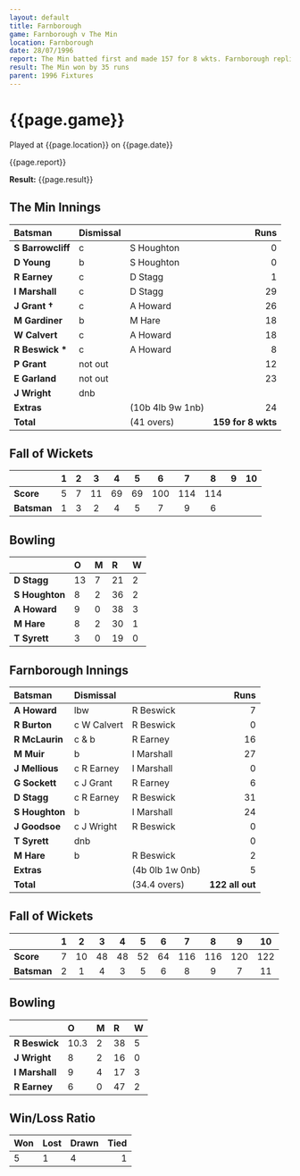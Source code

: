 ```yaml
---
layout: default
title: Farnborough
game: Farnborough v The Min
location: Farnborough
date: 28/07/1996
report: The Min batted first and made 157 for 8 wkts. Farnborough replied with 122 all out
result: The Min won by 35 runs
parent: 1996 Fixtures
---
```


# {{page.game}}

Played at {{page.location}} on {{page.date}}

{{page.report}}

**Result:** {{page.result}}

## The Min Innings

| Batsman | Dismissal |  | Runs |
|:---|:---|---|---:|
| **S Barrowcliff** | c | S Houghton | 0 |
| **D Young** | b | S Houghton | 0 |
| **R Earney** | c | D Stagg | 1 |
| **I Marshall** | c | D Stagg | 29 |
| **J Grant &#8224;** | c | A Howard | 26 |
| **M Gardiner** | b | M Hare | 18 |
| **W Calvert** | c | A Howard | 18 |
| **R Beswick &#42;** | c | A Howard | 8 |
| **P Grant** | not out |  | 12 |
| **E Garland** | not out |  | 23 |
| **J Wright** | dnb |  |  |
| **Extras** | | (10b 4lb 9w 1nb) | 24 |
| **Total** | | (41 overs) | **159 for 8 wkts** |

## Fall of Wickets

| | 1 | 2 | 3 | 4 | 5 | 6 | 7 | 8 | 9 | 10 |
|---|:---:|:---:|:---:|:---:|:---:|:---:|:---:|:---:|:---:|:---:|
| **Score** | 5 | 7 | 11 | 69 | 69 | 100 | 114 | 114 |  |  |
| **Batsman** | 1 | 3 | 2 | 4 | 5 | 7 | 9 | 6 |  |  |

## Bowling

| | O | M | R | W |
|---|:---|:---|:---|:---|
| **D Stagg** | 13 | 7 | 21 | 2 |
| **S Houghton** | 8 | 2 | 36 | 2 |
| **A Howard** | 9 | 0 | 38 | 3 |
| **M Hare** | 8 | 2 | 30 | 1 |
| **T Syrett** | 3 | 0 | 19 | 0 |

## Farnborough Innings

| Batsman | Dismissal |  | Runs |
|:---|:---|---|---:|
| **A Howard** | lbw | R Beswick | 7 |
| **R Burton** | c W Calvert | R Beswick | 0 |
| **R McLaurin** | c & b | R Earney | 16 |
| **M Muir** | b | I Marshall | 27 |
| **J Mellious** | c R Earney | I Marshall | 0 |
| **G Sockett** | c J Grant | R Earney | 6 |
| **D Stagg** | c R Earney | R Beswick | 31 |
| **S Houghton** | b | I Marshall | 24 |
| **J Goodsoe** | c J Wright | R Beswick | 0 |
| **T Syrett** | dnb |  | 0 |
| **M Hare** | b | R Beswick | 2 |
| **Extras** | | (4b 0lb 1w 0nb) | 5 |
| **Total** | | (34.4 overs) | **122 all out** |

## Fall of Wickets

| | 1 | 2 | 3 | 4 | 5 | 6 | 7 | 8 | 9 | 10 |
|---|:---:|:---:|:---:|:---:|:---:|:---:|:---:|:---:|:---:|:---:|
| **Score** | 7 | 10 | 48 | 48 | 52 | 64 | 116 | 116 | 120 | 122 |
| **Batsman** | 2 | 1 | 4 | 3 | 5 | 6 | 8 | 9 | 7 | 11 |

## Bowling

| | O | M | R | W |
|---|:---|:---|:---|:---|
| **R Beswick** | 10.3 | 2 | 38 | 5 |
| **J Wright** | 8 | 2 | 16 | 0 |
| **I Marshall** | 9 | 4 | 17 | 3 |
| **R Earney** | 6 | 0 | 47 | 2 |

## Win/Loss Ratio

| Won | Lost | Drawn | Tied |
|:---|:---|:---|---:|
| 5 | 1 | 4 | 1 |